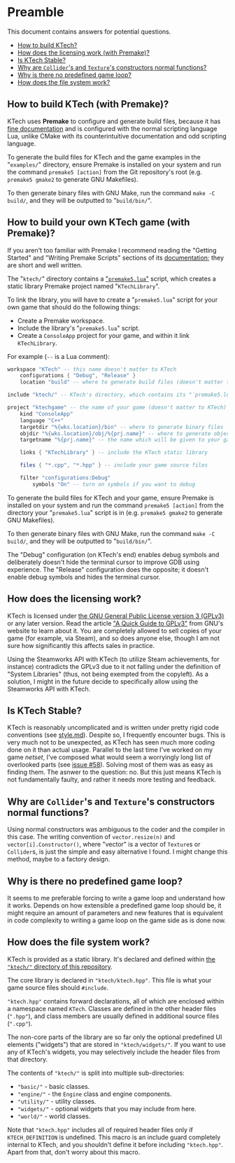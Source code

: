 # Preamble

This document contains answers for potential questions.

- [How to build KTech?](#how-to-build-ktech)
- [How does the licensing work (with Premake)?](#how-to-build-ktech-with-premake)
- [Is KTech Stable?](#is-ktech-stable)
- [Why are `Collider`'s and `Texture`'s constructors normal functions?](#why-are-colliders-and-textures-constructors-normal-functions)
- [Why is there no predefined game loop?](#why-is-there-no-predefined-game-loop)
- [How does the file system work?](#how-does-the-file-system-work)

## How to build KTech (with Premake)?

KTech uses **Premake** to configure and generate build files, because it has [fine documentation](https://premake.github.io/docs/) and is configured with the normal scripting language Lua, unlike CMake with its counterintuitive documentation and odd scripting language.

To generate the build files for KTech and the game examples in the "`examples/`" directory, ensure Premake is installed on your system and run the command `premake5 [action]` from the Git repository's root (e.g. `premake5 gmake2` to generate GNU Makefiles).

To then generate binary files with GNU Make, run the command `make -C build/`, and they will be outputted to "`build/bin/`".

## How to build your own KTech game (with Premake)?

If you aren't too familiar with Premake I recommend reading the "Getting Started" and "Writing Premake Scripts" sections of its [documentation](https://premake.github.io/docs/); they are short and well written.

The "`ktech/`" directory contains a ["`premake5.lua`"](/ktech/premake5.lua) script, which creates a static library Premake project named "`KTechLibrary`".

To link the library, you will have to create a "`premake5.lua`" script for your own game that should do the following things:
- Create a Premake workspace.
- Include the library's "`premake5.lua`" script.
- Create a `ConsoleApp` project for your game, and within it link `KTechLibrary`.

For example (`--` is a Lua comment):

```lua
workspace "KTech" -- this name doesn't matter to KTech
	configurations { "Debug", "Release" }
	location "build" -- where to generate build files (doesn't matter to KTech)

include "ktech/" -- KTech's directory, which contains its "`premake5.lua`" configuration file

project "ktechgame" -- the name of your game (doesn't matter to KTech)
	kind "ConsoleApp"
	language "C++"
	targetdir "%{wks.location}/bin" -- where to generate binary files
	objdir "%{wks.location}/obj/%{prj.name}" -- where to generate object files
	targetname "%{prj.name}" -- the name which will be given to your game's binary file

	links { "KTechLibrary" } -- include the KTech static library

	files { "*.cpp", "*.hpp" } -- include your game source files

	filter "configurations:Debug"
		symbols "On" -- turn on symbols if you want to debug
```

To generate the build files for KTech and your game, ensure Premake is installed on your system and run the command `premake5 [action]` from the directory your "`premake5.lua`" script is in (e.g. `premake5 gmake2` to generate GNU Makefiles).

To then generate binary files with GNU Make, run the command `make -C build/`, and they will be outputted to "`build/bin/`".

The "Debug" configuration (on KTech's end) enables debug symbols and deliberately doesn't hide the terminal cursor to improve GDB using experience. The "Release" configuration does the opposite; it doesn't enable debug symbols and hides the terminal cursor.

## How does the licensing work?

KTech is licensed under [the GNU General Public License version 3 (GPLv3)](https://www.gnu.org/licenses/gpl-3.0.en.html) or any later version. Read the article ["A Quick Guide to GPLv3"](https://www.gnu.org/licenses/quick-guide-gplv3.html) from GNU's website to learn about it. You are completely allowed to sell copies of your game (for example, via Steam), and so does anyone else, though I am not sure how significantly this affects sales in practice.

Using the Steamworks API with KTech (to utilize Steam achievements, for instance) contradicts the GPLv3 due to it not falling under the definition of "System Libraries" (thus, not being exempted from the copyleft). As a solution, I might in the future decide to specifically allow using the Steamworks API with KTech.

## Is KTech Stable?

KTech is reasonably uncomplicated and is written under pretty rigid code conventions (see [style.md](style.md)). Despite so, I frequently encounter bugs. This is very much not to be unexpected, as KTech has seen much more coding done on it than actual usage. Parallel to the last time I've worked on my game _netset_, I've composed what would seem a worryingly long list of overlooked parts (see [issue #58](https://github.com/TheRealKaup/KTech/issues/58)). Solving most of them was as easy as finding them. The asnwer to the question: no. But this just means KTech is not fundamentally faulty, and rather it needs more testing and feedback.

## Why are `Collider`'s and `Texture`'s constructors normal functions?

Using normal constructors was ambiguous to the coder and the compiler in this case. The writing convention of `vector.resize(n)` and `vector[i].Constructor()`, where "vector" is a vector of `Texture`s or `Collider`s, is just the simple and easy alternative I found. I might change this method, maybe to a factory design.

## Why is there no predefined game loop?

It seems to me preferable forcing to write a game loop and understand how it works. Depends on how extensible a predefined game loop should be, it might require an amount of parameters and new features that is equivalent in code complexity to writing a game loop on the game side as is done now.

## How does the file system work?

KTech is provided as a static library. It's declared and defined within [the `"ktech/"` directory of this repository](https://github.com/TheRealKaup/KTech/tree/master/ktech).

The core library is declared in `"ktech/ktech.hpp"`. This file is what your game source files should `#include`.

`"ktech.hpp"` contains forward declarations, all of which are enclosed within a namespace named `KTech`. Classes are defined in the other header files (`".hpp"`), and class members are usually defined in additional source files (`".cpp"`).

The non-core parts of the library are so far only the optional predefined UI elements ("widgets") that are stored in `"ktech/widgets/"`. If you want to use any of KTech's widgets, you may selectively include the header files from that directory.

The contents of `"ktech/"` is split into multiple sub-directories:
- `"basic/"` - basic classes.
- `"engine/"` - the `Engine` class and engine components.
- `"utility/"` - utility classes.
- `"widgets/"` - optional widgets that you may include from here.
- `"world/"` - world classes.

Note that `"ktech.hpp"` includes all of required header files only if `KTECH_DEFINITION` is undefined. This macro is an include guard completely internal to KTech, and you shouldn't define it before including `"ktech.hpp"`. Apart from that, don't worry about this macro.